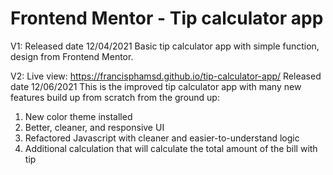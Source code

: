 # Frontend Mentor - Tip calculator app

V1:
Released date 12/04/2021
Basic tip calculator app with simple function, design from Frontend Mentor.

V2:
Live view: https://francisphamsd.github.io/tip-calculator-app/
Released date 12/06/2021
This is the improved tip calculator app with many new features build up from scratch from the ground up:

1. New color theme installed
2. Better, cleaner, and responsive UI
3. Refactored Javascript with cleaner and easier-to-understand logic
4. Additional calculation that will calculate the total amount of the bill with tip
